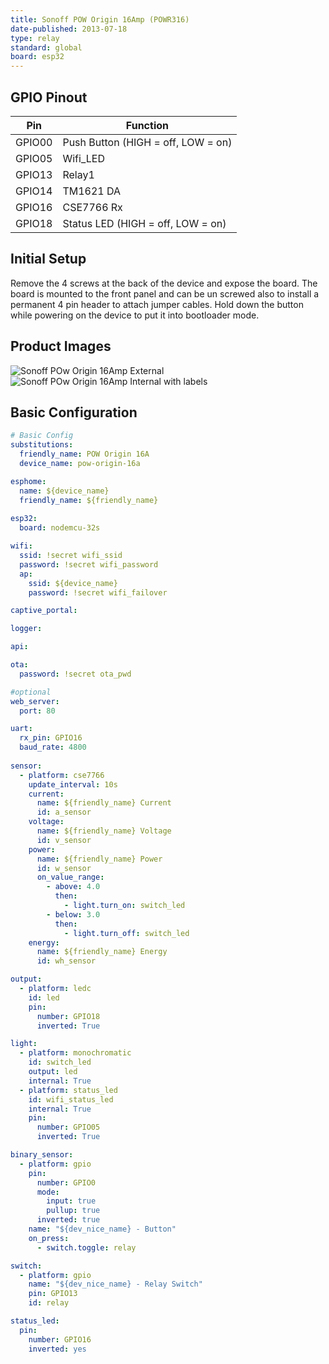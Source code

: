 ```yaml
---
title: Sonoff POW Origin 16Amp (POWR316)
date-published: 2013-07-18
type: relay
standard: global
board: esp32
---
```


## GPIO Pinout

| Pin    | Function                           |
| ------ | ---------------------------------- |
| GPIO00 | Push Button (HIGH = off, LOW = on) |
| GPIO05 | Wifi_LED                           |
| GPIO13 | Relay1                             |
| GPIO14 | TM1621 DA                          |
| GPIO16 | CSE7766 Rx                         |
| GPIO18 | Status LED (HIGH = off, LOW = on)  |

## Initial Setup

Remove the 4 screws at the back of the device and expose the board. The board is mounted to the front panel and can be un screwed also to install a permanent 4 pin header to attach jumper cables. Hold down the button while powering on the device to put it into bootloader mode.

## Product Images

![Sonoff POw Origin 16Amp External](sonoff-POWR316-external.png "Sonoff POW Origin 16Amp External")
![Sonoff POw Origin 16Amp Internal with labels](sonoff-POWR316-internal-labels.png "Sonoff POW Origin 16Amp Internal with labels")

## Basic Configuration

```yaml
# Basic Config
substitutions:
  friendly_name: POW Origin 16A
  device_name: pow-origin-16a

esphome:
  name: ${device_name}
  friendly_name: ${friendly_name}
  
esp32:
  board: nodemcu-32s

wifi:
  ssid: !secret wifi_ssid
  password: !secret wifi_password
  ap:
    ssid: ${device_name}
    password: !secret wifi_failover

captive_portal:

logger:

api:

ota:
  password: !secret ota_pwd

#optional
web_server:
  port: 80

uart:
  rx_pin: GPIO16
  baud_rate: 4800
  
sensor:
  - platform: cse7766
    update_interval: 10s
    current:
      name: ${friendly_name} Current
      id: a_sensor
    voltage:
      name: ${friendly_name} Voltage
      id: v_sensor
    power:
      name: ${friendly_name} Power
      id: w_sensor
      on_value_range:
        - above: 4.0
          then:
            - light.turn_on: switch_led
        - below: 3.0
          then:
            - light.turn_off: switch_led
    energy:
      name: ${friendly_name} Energy
      id: wh_sensor

output:
  - platform: ledc
    id: led
    pin:
      number: GPIO18
      inverted: True

light:
  - platform: monochromatic
    id: switch_led
    output: led
    internal: True
  - platform: status_led
    id: wifi_status_led
    internal: True
    pin:
      number: GPIO05
      inverted: True

binary_sensor:
  - platform: gpio
    pin:
      number: GPIO0
      mode:
        input: true
        pullup: true
      inverted: true
    name: "${dev_nice_name} - Button"
    on_press:
      - switch.toggle: relay

switch:
  - platform: gpio
    name: "${dev_nice_name} - Relay Switch"
    pin: GPIO13
    id: relay

status_led:
  pin:
    number: GPIO16
    inverted: yes
```
